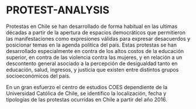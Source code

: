 # PROTEST-ANALYSIS

 Protestas en Chile se han desarrollado de forma habitual en las ultimas décadas a partir de la apertura de espacios democráticos que permitieron las manifestaciones como expresiones válidas para expresar desacuerdos y posicionar temas en la agenda política del país. Estas protestas se han desarrollado especialmente en contra de los altos costos de la educación superior, en contra de las violencia contra las mujeres, y en relación a un descontento general asociado a la percepción de desigualdad tanto en educación, salud, ingresos, y justicia que existen entre distintos grupos socioeconómicos del país.

En un gran esfuerzo el centro de estudios COES dependiente de la Universidad Católica de Chile, se identifico  la localización, fecha y tipologías de las protestas ocurridas en Chile a partir del año 2016.
